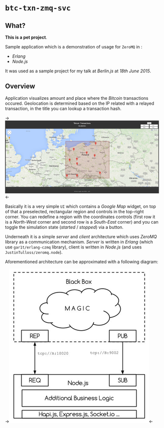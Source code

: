 # `btc-txn-zmq-svc`

## What?

**This is a pet project**.

Sample application which is a demonstration of usage for `ZeroMQ` in :

- *Erlang*
- *Node.js*

It was used as a sample project for my talk at *Berlin.js* at *18th June 2015*.

## Overview

Application visualizes amount and place where the *Bitcoin* transactions occured. Geolocation is determined based on the IP related with a relayed transaction, in the title you can lookup a transaction hash.

->![Screenshot of UI](docs/screenshot.png)<-

Basically it is a very simple `UI` which contains a *Google Map* widget, on top of that a preselected, rectangular region and controls in the top-right corner. You can redefine a region with the coordinates controls (first row it is a *North-West* corner and second row is a *South-East* corner) and you can toggle the simulation state (*started* / *stopped*) via a button.

Underneath it is a simple *server* and *client* architecture which uses *ZeroMQ* library as a communication mechanism. *Server* is written in *Erlang* (which use `gar1t/erlang-czmq` library), client is written in *Node.js* (and uses `JustinTulloss/zeromq.node`). 

Aforementioned architecture can be approximated with a following diagram:

->![Architecture diagram](docs/diagram.jpg)<-
